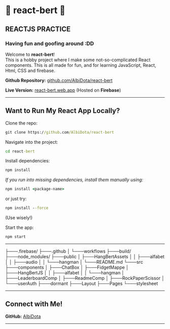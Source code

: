 # 🦐 react-bert 🦐
##  REACTJS PRACTICE 
### Having fun and goofing around :DD 

Welcome to **react-bert**!   
This is a hobby project where I make some not-so-complicated React components.
This is all made for fun, and for learning JavaScript, React, Html, CSS and firebase.

**Github Repository:** [github.com/AlbiDota/react-bert](https://github.com/AlbiDota/react-bert)

**Live Version:** [react-bert.web.app](https://react-bert.web.app/) (Hosted on **Firebase**)

---

## Want to Run My React App Locally?    

Clone the repo:  
```cmd
git clone https://github.com/AlbiDota/react-bert
```  

Navigate into the project:  
```cmd
cd react-bert
```  

Install dependencies:  
```cmd
npm install
```  

 _If you run into missing dependencies, install them manually using:_  
```cmd
npm install <package-name>
```  
or just try:  
```cmd
npm install --force
```  
(Use wisely!)  

Start the app:  
```cmd
npm start
```  

---

├───.firebase/
├───.github
│   └───workflows
├───build/
├───node_modules/
├───public
│   ├───HangBertAssets
│   │   ├───alfabet
│   │   ├───audio
│   │   └───hangman
│   └───README.md
└───src
    ├───components
    │   ├───ChatBox
    │   ├───FidgetMappe
    │   ├───HangBertJS
    │   │   ├───alfabet
    │   │   └───hangman
    │   ├───LeaderboardComp
    │   ├───ReadmeComp
    │   ├───RockPaperScissor
    │   └───userAuth
    ├───dormant
    ├───Layout
    ├───Pages
    └───stylesheet
 
---

## Connect with Me!  
**GitHub:** [AlbiDota](https://github.com/AlbiDota)  

---
